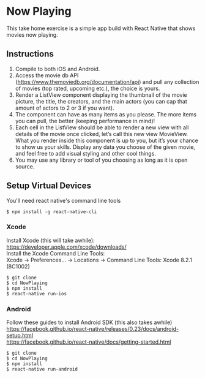 # Now Playing

This take home exercise is a simple app build with React Native that shows movies now playing.

## Instructions

1. Compile to both iOS and Android. 
2. Access the movie db API (https://www.themoviedb.org/documentation/api) and pull any collection of movies (top rated, upcoming etc.), the choice is yours. 
3. Render a ListView component displaying the thumbnail of the movie picture, the title, the creators, and the main actors (you can cap that amount of actors to 2 or 3 if you want). 
4. The component can have as many items as you please. The more items you can pull, the better (keeping performance in mind)! 
5. Each cell in the ListView should be able to render a new view with all details of the movie once clicked, let’s call this new view MovieView. What you render inside this component is up to you, but it’s your chance to show us your skills. Display any data you choose of the given movie, and feel free to add visual styling and other cool things. 
6. You may use any library or tool of you choosing as long as it is open source.

## Setup Virtual Devices
You'll need react native's command line tools
```
$ npm install -g react-native-cli
```
### Xcode
Install Xcode (this will take awhile):
<br />
https://developer.apple.com/xcode/downloads/
<br />
Install the Xcode Command Line Tools:
<br />
Xcode -> Preferences... -> Locations -> Command Line Tools: Xcode 8.2.1 (8C1002)
```
$ git clone
$ cd NowPlaying
$ npm install
$ react-native run-ios
```
### Android
Follow these guides to install Android SDK (this also takes awhile)
<br />
https://facebook.github.io/react-native/releases/0.23/docs/android-setup.html <br />
https://facebook.github.io/react-native/docs/getting-started.html
```
$ git clone
$ cd NowPlaying
$ npm install
$ react-native run-android
```